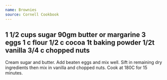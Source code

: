 ```yaml
---
name: Brownies
source: Cornell Cookbook
---
```

1 1/2 cups sugar
90gm butter or margarine 
3 eggs
1 c flour
1/2 c cocoa
1t baking powder
1/2t vanilla
3/4 c chopped nuts
---
Cream sugar and butter.  Add beaten eggs and mix well.  Sift in remaining dry ingredients then mix in vanilla and chopped nuts.  Cook at 180C for 15 minutes.

